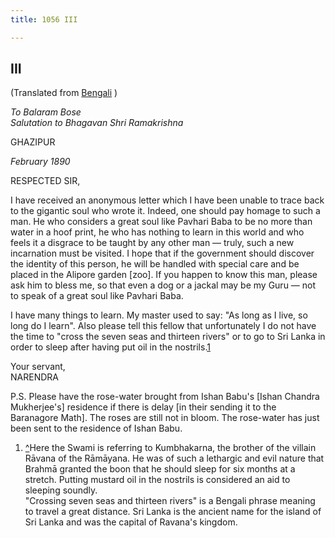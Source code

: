 ```yaml
---
title: 1056 III

---
```

  

  


## III

(Translated from [Bengali](b6032ae9003.pdf) )

*To Balaram Bose*  
*Salutation to Bhagavan Shri Ramakrishna*

GHAZIPUR

*February 1890*

RESPECTED SIR,

I have received an anonymous letter which I have been unable to trace
back to the gigantic soul who wrote it. Indeed, one should pay homage to
such a man. He who considers a great soul like Pavhari Baba to be no
more than water in a hoof print, he who has nothing to learn in this
world and who feels it a disgrace to be taught by any other man — truly,
such a new incarnation must be visited. I hope that if the government
should discover the identity of this person, he will be handled with
special care and be placed in the Alipore garden \[zoo\]. If you happen
to know this man, please ask him to bless me, so that even a dog or a
jackal may be my Guru — not to speak of a great soul like Pavhari Baba.

I have many things to learn. My master used to say: "As long as I live,
so long do I learn". Also please tell this fellow that unfortunately I
do not have the time to "cross the seven seas and thirteen rivers" or to
go to Sri Lanka in order to sleep after having put oil in the
nostrils.[1](#fn1)

Your servant,  
NARENDRA

P.S. Please have the rose-water brought from Ishan Babu's \[Ishan
Chandra Mukherjee's\] residence if there is delay \[in their sending it
to the Baranagore Math\]. The roses are still not in bloom. The
rose-water has just been sent to the residence of Ishan Babu.

1.  [^](#txt1)Here the Swami is referring to Kumbhakarna, the brother of
    the villain Rāvana of the Rāmāyana. He was of such a lethargic and
    evil nature that Brahmā granted the boon that he should sleep for
    six months at a stretch. Putting mustard oil in the nostrils is
    considered an aid to sleeping soundly.  
    "Crossing seven seas and thirteen rivers" is a Bengali phrase
    meaning to travel a great distance. Sri Lanka is the ancient name
    for the island of Sri Lanka and was the capital of Ravana's kingdom.